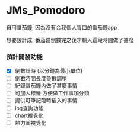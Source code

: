 # JMs_Pomodoro
自用番茄鐘, 因為沒有合我個人胃口的番茄鐘app 
 
想要設計成, 番茄鐘倒數完之後才輸入這段時間做了甚麼 

### 預計開發功能
- [x] 倒數計時 (以分鐘為最小單位)
- [ ] 倒數時間長度參數調整
- [ ] 紀錄番茄鐘內做了甚麼事情
- [ ] 可加入標籤 方便做工作事項分類
- [ ] 提供可筆記臨時插入的事情
- [ ] log查詢功能 
- [ ] chart視覺化
- [ ] 熱力圖視覺化
